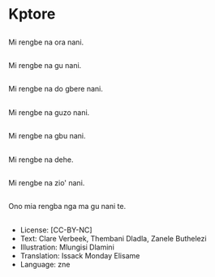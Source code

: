 # Kptore

##
Mi rengbe na ora nani.

##
Mi rengbe na gu nani.

##
Mi rengbe na do gbere nani.

##
Mi rengbe na guzo nani.

##
Mi rengbe na gbu nani.

##
Mi rengbe na dehe.

##
Mi rengbe na zio' nani.

##
Ono mia rengba nga ma gu nani te.

##
* License: [CC-BY-NC]
* Text: Clare Verbeek, Thembani Dladla, Zanele Buthelezi
* Illustration: Mlungisi Dlamini
* Translation: Issack Monday Elisame
* Language: zne
